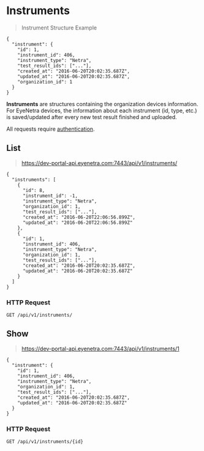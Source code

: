# Instruments

> Instrument Structure Example

````
{
  "instrument": {
    "id": 1,
    "instrument_id": 406,
    "instrument_type": "Netra",
    "test_result_ids": ["..."],
    "created_at": "2016-06-20T20:02:35.687Z",
    "updated_at": "2016-06-20T20:02:35.687Z",
    "organization_id": 1
  }
}
````

**Instruments** are structures containing the organization devices information. For EyeNetra devices, the information about each instrument (id, type, etc.) is saved/updated after every new test result finished and uploaded.

<aside class="warn">
All requests require <a href="#basic-authentication">authentication</a>.
</aside>

## List

> https://dev-portal-api.eyenetra.com:7443/api/v1/instruments/

````
{
  "instruments": [
    {
      "id": 8,
      "instrument_id": -1,
      "instrument_type": "Netra",
      "organization_id": 1,
      "test_result_ids": ["..."],
      "created_at": "2016-06-20T22:06:56.899Z",
      "updated_at": "2016-06-20T22:06:56.899Z"
    },
    {
      "id": 1,
      "instrument_id": 406,
      "instrument_type": "Netra",
      "organization_id": 1,
      "test_result_ids": ["..."],
      "created_at": "2016-06-20T20:02:35.687Z",
      "updated_at": "2016-06-20T20:02:35.687Z"
    }
  ]
}
````

### HTTP Request

`GET /api/v1/instruments/`

## Show

> https://dev-portal-api.eyenetra.com:7443/api/v1/instruments/1

````
{
  "instrument": {
    "id": 1,
    "instrument_id": 406,
    "instrument_type": "Netra",
    "organization_id": 1,
    "test_result_ids": ["..."],
    "created_at": "2016-06-20T20:02:35.687Z",
    "updated_at": "2016-06-20T20:02:35.687Z"
  }
}
````

### HTTP Request

`GET /api/v1/instruments/{id}`
